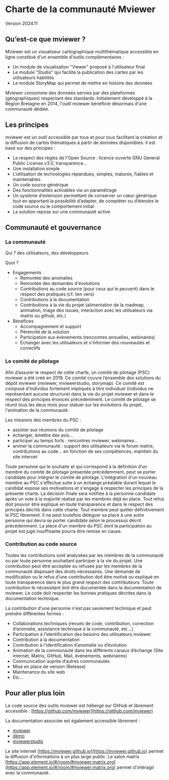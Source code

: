 # Charte de la communauté Mviewer

Version 2024.11

## Qu’est-ce que mviewer ? 

Mviewer est un visualiseur cartographique multithématique accessible en ligne constitué d'un ensemble d'outils complémentaires :
   * Un module de visualisation "Viewer" proposé à l'utilisateur final
   * Le module "Studio" qui facilite la publication des cartes par les utilisateurs habilités
   * Le module StoryMap qui permet de mettre en histoire des données

Mviewer consomme des données servies par des plateformes (géographiques) respectant des standards.
Initialement développé à la Région Bretagne en 2014, l'outil mviewer bénéficie désormais d'une communauté dédiée.

## Les principes

mviewer est un outil accessible par tous et pour tous facilitant la création et la diffusion de cartes thématiques à partir de données disponibles.
Il est basé sur des principes :
   * Le respect des règles de l'Open Source : licence ouverte GNU General Public License v3.0, transparence...
   * Une installation simple
   * L’utilisation de technologies répandues, simples, matures, fiables et maintenables
   * Un code source générique
   * Des fonctionnalités activables via un paramétrage
   * Un système d’extension permettant de conserver un cœur générique tout en apportant la possibilité d’adapter, de compléter ou d’étendre le code source ou le comportement initial
   * La solution repose sur une communauté active

## Communauté et gouvernance

### La communauté

Qui ? des utilisateurs, des développeurs

Quoi ?
   * Engagements
       * Remontée des anomalies
       * Remontée des demandes d'évolutions
       * Contributions au code source  (pour ceux qui le peuvent) dans le respect des pratiques (cf. lien vers)
       * Contributions à la documentation
       * Contributions à la vie du projet (alimentation de la roadmap, animation, triage des issues, interaction avec les utilisateurs via matrix ou github, etc.)
   * Bénéfices
       * Accompagnement et support
       * Pérennité de la solution
       * Participation aux évènements (rencontres annuelles, webinaires)
       * Échanger avec les utilisateurs et s'informer des nouveautés et correctifs

### Le comité de pilotage

Afin d’assurer le respect de cette charte, un comité de pilotage (PSC) mviewer a été créé en 2019. Ce comité couvre l’ensemble des solutions du dépôt mviewer (mviewer, mviewerstudio, storymap).
Ce comité est composé d’individus fortement impliqués à titre individuel (individus ne représentant aucune structure) dans la vie du projet mviewer et dans le respect des principes énoncés précédemment.
Le comité de pilotage se réunit tous les deux mois pour statuer sur les évolutions du projet, l'animation de la communauté.

Les missions des membres du PSC : 
   * assister aux réunions du comité de pilotage
   * échanger, émettre des avis...
   * participer au temps forts : rencontres mviewer, webinaires...
   * animer la communauté : support des utilisateurs via le forum matrix, contributions au code... en fonction de ses compétences, maintien du site internet

Toute personne qui le souhaite et qui correspond à la définition d’un membre du comité de pilotage présentée précédemment, peut se porter candidate pour intégrer le comité de pilotage.
L'intégration d'un nouveau membre au PSC s'effectue suite à un échange préalable durant lequel le candidat expose ses motivations et s'engage à respecter les principes de la présente charte.
La décision finale sera notifiée à la personne candidate après un vote à la majorité réalisé par les membres déjà en place.
Tout refus doit pouvoir être expliqué en toute transparence et dans le respect des principes décrits dans cette charte.
Tout membre peut quitter définitivement le PSC librement. Il ne peut toutefois déléguer sa place à une autre personne qui devra se porter candidate selon le processus décrit précédemment. 
La place d'un membre du PSC dont la participation au projet est jugé insuffisante pourra être remise en cause.

### Contribution au code source

Toutes les contributions sont analysées par les membres de la communauté ou par toute personne souhaitant participer à la vie du projet. Une contribution peut être acceptée ou refusée par les membres de la communauté disposant des droits nécessaires. Une demande de modification ou le refus d’une contribution doit être motivé ou expliqué en toute transparence dans le plus grand respect des contributeurs. 
Toute contribution le nécessitant doit être documentée dans la documentation de mviewer.
Le code doit respecter les bonnes pratiques décrites dans la documentation technique.

La contribution d'une personne n'est pas seulement technique et peut prendre différentes formes :
   * Collaborations techniques (revues de code, contribution, correction d’anomalie, assistance technique à la communauté, etc…)
   * Participation à l’identification des besoins des utilisateurs mviewer
   * Contribution à la documentation
   * Contribution à l’identification d’anomalie ou d’évolution
   * Animation de la communauté dans les différents canaux d’échange (Site internet, Matrix, GitHub, Mail, événements, webinaires)
   * Communication auprès d’autres communautés
   * Mise en place de version (Release)
   * Maintenance du site web
   * Etc…

## Pour aller plus loin

Le code source des outils mviewer est hébergé sur GitHub et librement accessible :
[https://github.com/mviewer](https://github.com/mviewer)

La documentation associée est également accessible librement :
   * [mviewer](https://mviewerdoc.readthedocs.io/fr/stable/)
   * [démo](https://kartenn.region-bretagne.fr/kartoviz/demo/)
   * [mviewerstudio](https://mviewerstudio.readthedocs.io/fr/stable/)

Le site internet [https://mviewer.github.io](https://mviewer.github.io) permet la diffusion d'informations à un plus large public.
Le salon matrix [https://app.element.io/#/room/#mviewer:matrix.org](https://app.element.io/#/room/#mviewer:matrix.org) permet d'intéragir avec la communauté.
